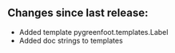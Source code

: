 ## Changes since last release:

 - Added template pygreenfoot.templates.Label
 - Added doc strings to templates
